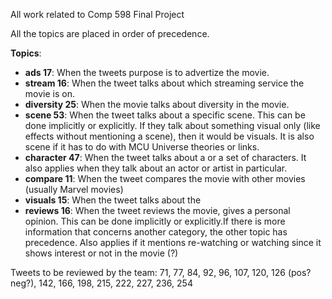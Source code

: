 All work related to Comp 598 Final Project

All the topics are placed in order of precedence.

**Topics**:
- **ads 17**: When the tweets purpose is to advertize the movie.
- **stream 16**: When the tweet talks about which streaming service the movie is on.
- **diversity 25**: When the movie talks about diversity in the movie.
- **scene 53**: When the tweet talks about a specific scene. This can be done implicitly or explicitly. If they talk about something visual only (like effects without mentioning a scene), then it would be visuals. It is also scene if it has to do with MCU Universe theories or links.
- **character 47**: When the tweet talks about a or a set of characters. It also applies when they talk about an actor or artist in particular.
- **compare 11**: When the tweet compares the movie with other movies (usually Marvel movies)
- **visuals 15**: When the tweet talks about the
- **reviews 16**: When the tweet reviews the movie, gives a personal opinion. This can be done implicitly or explicitly.If there is more information that concerns another category, the other topic has precedence. Also applies if it mentions re-watching or watching since it shows interest or not in the movie (?)

Tweets to be reviewed by the team:
71, 77, 84, 92, 96, 107, 120, 126 (pos? neg?), 142, 166, 198, 215, 222, 227, 236, 254
